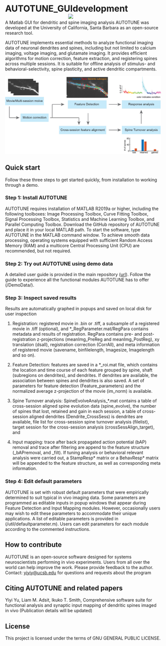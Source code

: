 # AUTOTUNE_GUIdevelopment                <img src = "https://github.com/yuyiyi/AUTOTUNE_GUIdevelopment/blob/1d73f8f0a6c8f2c092351ce8c045e4caf5805253/generalfun/Dendrite%20logo.png" width = "300" align = "right">

A Matlab GUI for dendritic and spine imaging analysis AUTOTUNE was developed at the University of California, Santa Barbara as an open-source research tool. 

AUTOTUNE implements essential methods to analyze functional imaging data of neuronal dendrites and spines, including but not limited to calcium imaging, voltage imaging, and glutamate imaging. It provides efficient algorithms for motion correction, feature extraction, and registering spines across multiple sessions. It is suitable for offline analysis of stimulus- and behavioral-selectivity, spine plasticity, and active dendritic compartments. 

![workflow](https://github.com/yuyiyi/AUTOTUNE-for-Dendritic-imaging/blob/main/util/githubpostfigure.jpg)

## Quick start 
Follow these three steps to get started quickly, from installation to working through a demo. 

### Step 1: Install AUTOTUNE
AUTOTUNE requires installation of MATLAB R2019a or higher, including the following toolboxes: Image Processing Toolbox, Curve Fitting Toolbox, Signal Processing Toolbox, Statistics and Machine Learning Toolbox, and Parallel Computing Toolbox. Download the GitHub repository of AUTOTUNE and place it in your local MATLAB path. To start the software, type AUTOTUNE in the MATLAB command window. To achieve smooth data processing, operating systems equipped with sufficient Random Access Memory (RAM) and a multicore Central Processing Unit (CPU) are recommended, but not required. 

### Step 2: Try out AUTOTUNE using demo data
A detailed user guide is provided in the main repository ([url](https://github.com/yuyiyi/AUTOTUNE_GUIdevelopment/blob/main/AUTOTUNE%20User%20Guide.pdf)). Follow the guide to experience all the functional modules AUTOTUNE has to offer (/DemoData/). 

### Step 3: Inspect saved results
Results are automatically graphed in popups and saved on local disk for user inspection
1.	Registration: registered movie in .bin or .tiff, a subsample of a registered movie in .tiff (optional), and *_RegParameter.mat/RegPara contains metadata and results of registration. RegPara contains pre- and post-registration z-projections (meanImg_PreReg and meanImg_PostReg), xy translation (dsall), registration correction (CorrAll), and meta information of registered movie (savename, binfilelength, Imagesize, Imagelength and so on). 

2.	Feature Detection: features are saved in a *_roi.mat file, which contains the location and time course of each feature grouped by spine, shaft (subregions on dendrites), and dendrites. If dendrites are available, the association between spines and dendrites is also saved. A set of parameters for feature detection (Feature_parameters) and the normalized average z-projection of the movie (im_norm) is available. 

3.	Spine Turnover analysis: SpineEvolveAnalysis_*.mat contains a table of cross-session aligned spine evolution data (spine_evolve), the number of spines that lost, retained and gain in each session, a table of cross-session aligned dendrites (Dendrite_CrossSess) is dendrites are available, file list for cross-session spine turnover analysis (filelist), target session for the cross-session analysis (crossSessAlign_target), and 

4.	Input mapping: trace after back propagated action potential (bAP) removal and trace after filtering are append to the feature structure (_bAPremoval, and _filt). If tuning analysis or behavioral relevant analysis were carried out, a StampResp* matrix or a BehavResp* matrix will be appended to the feature structure, as well as corresponding meta information.  
   
### Step 4: Edit default parameters
AUTOTUNE is set with robust default parameters that were empirically determined to suit typical in vivo imaging data. Some parameters are programmed as editable inputs in popup windows that appear during Feature Detection and Input Mapping modules. However, occasionally users may wish to edit these parameters to accommodate their unique applications. A list of editable parameters is provided in (/util/defaultparameter.m). Users can edit parameters for each module according to the commented instructions. 


## How to contribute
AUTOTUNE is an open-source software designed for systems neuroscientists performing in vivo experiments. Users from all over the world can help improve the work. Please provide feedback to the author.  
Contact: yiyiy@ucsb.edu for questions and requests about the program

## Citing AUTOTUNE and related papers
Yiyi Yu, Liam M. Adsit, Ikuko T. Smith, Comprehensive software suite for functional analysis and synaptic input mapping of dendritic spines imaged in vivo (Publication details will be updated)

## License
This project is licensed under the terms of GNU GENERAL PUBLIC LICENSE. 
